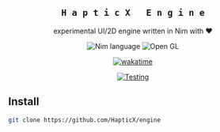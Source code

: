 <div align="center">

## ` H a p t i c X   E n g i n e `
experimental UI/2D engine written in Nim with ♥

![Nim language](https://img.shields.io/badge/Nim-2b2e3b?style=for-the-badge&logo=nim&logoColor=f1fa8c)
![Open GL](https://img.shields.io/badge/Open%20GL-2b2e3b?style=for-the-badge&logo=opengl&logoColor=f1fa8c)

[![wakatime](https://wakatime.com/badge/user/eaf11f95-5e2a-4b60-ae6a-38cd01ed317b/project/2c4b13a1-b570-4d8a-81a4-272e5773f087.svg?style=for-the-badge)](https://wakatime.com/badge/user/eaf11f95-5e2a-4b60-ae6a-38cd01ed317b/project/2c4b13a1-b570-4d8a-81a4-272e5773f087)

[![Testing](https://github.com/HapticX/engine/actions/workflows/tests.yml/badge.svg)](https://github.com/HapticX/engine/actions/workflows/tests.yml)

</div>


## Install
```bash
git clone https://github.com/HapticX/engine
```
